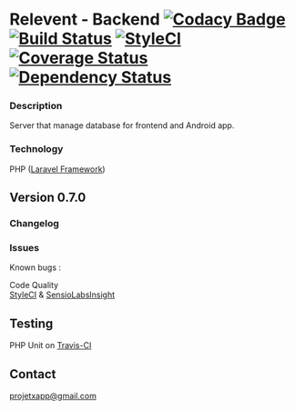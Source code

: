 Relevent - Backend [![Codacy Badge](https://api.codacy.com/project/badge/Grade/464039e29eb04025aa5495982e0f0165)](https://www.codacy.com/app/paul.bouquet/ProjetX?utm_source=github.com&utm_medium=referral&utm_content=Herklos/ProjetX&utm_campaign=badger) [![Build Status](https://travis-ci.org/Herklos/Relevent.png)](https://travis-ci.org/Herklos/Relevent) [![StyleCI](https://styleci.io/repos/96699711/shield?branch=master)](https://styleci.io/repos/96699711) [![Coverage Status](https://coveralls.io/repos/github/Herklos/Relevent/badge.svg?branch=dev-backend)](https://coveralls.io/github/Herklos/Relevent?branch=dev-backend) [![Dependency Status](https://www.versioneye.com/user/projects/599362ab6725bd163e2565ed/badge.svg?style=flat-square)](https://www.versioneye.com/user/projects/599362ab6725bd163e2565ed)
============================
### Description
Server that manage database for frontend and Android app.  <br>

### Technology
PHP ([Laravel Framework](https://laravel.com))<br>

Version 0.7.0 <br>
------------
### Changelog

### Issues
Known bugs  :<br>

Code Quality <br>
[StyleCI](https://styleci.io/repos/96699711) & [SensioLabsInsight](https://insight.sensiolabs.com/projects/7fb64c6d-d71e-4e1c-a289-3aaaa565d219)<br>

Testing
------------
PHP Unit on [Travis-CI](https://travis-ci.org/Herklos/ProjetX) <br>

Contact
------------
projetxapp@gmail.com
